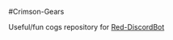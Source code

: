 #Crimson-Gears

Useful/fun cogs repository for [Red-DiscordBot](https://github.com/Twentysix26/Red-DiscordBot)

